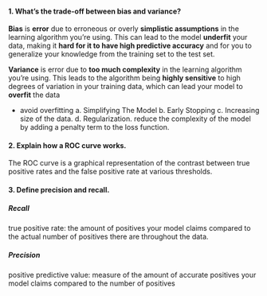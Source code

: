 #### 1. What’s the trade-off between bias and variance?

**Bias** is **error** due to erroneous or overly **simplistic assumptions** in the learning algorithm you’re using.  This can lead to the model **underfit** your data, making it **hard for it to have high predictive accuracy** and for you to generalize your knowledge from the training set to the test set.

**Variance** is error due to **too much complexity** in the learning algorithm you’re using. This leads to the algorithm being **highly sensitive** to high degrees of variation in your training data, which can lead your model to **overfit** the data

  * avoid overfitting
  a. Simplifying The Model
  b. Early Stopping
  c. Increasing size of the data.
  d. Regularization. reduce the complexity of the model by adding a penalty term to the loss function.





#### 2. Explain how a ROC curve works.
The ROC curve is a graphical representation of the contrast between true positive rates and the false positive rate at various thresholds.

#### 3. Define precision and recall.
##### Recall 
true positive rate: the amount of positives your model claims compared to the actual number of positives there are throughout the data.     
##### Precision
positive predictive value: measure of the amount of accurate positives your model claims compared to the number of positives


